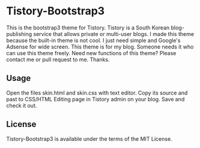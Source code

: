 # Tistory-Bootstrap3

This is the bootstrap3 theme for Tistory. Tistory is a South Korean blog-publishing service that allows private or multi-user blogs. I made this theme because the built-in theme is not cool. I just need simple and Google's Adsense for wide screen. This theme is for my blog. Someone needs it who can use this theme freely. Need new functions  of this theme? Please contact me or pull request to me. Thanks.

## Usage

Open the files skin.html and skin.css with text editor. Copy its source and past to CSS/HTML Editing page in Tistory admin on your blog. Save and check it out.

## License

Tistory-Bootstrap3 is available under the terms of the MIT License.
